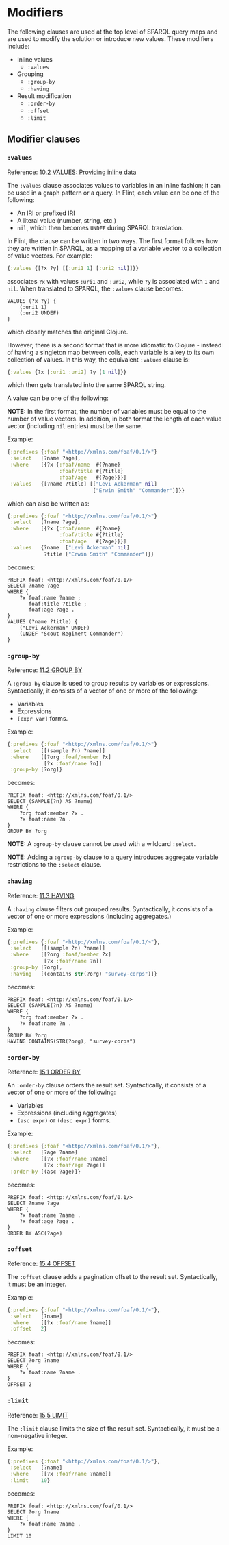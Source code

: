 # Modifiers

The following clauses are used at the top level of SPARQL query maps and are used to modify the solution or introduce new values. These modifiers include:

- Inline values
  - `:values`
- Grouping
  - `:group-by`
  - `:having`
- Result modification
  - `:order-by`
  - `:offset`
  - `:limit`

## Modifier clauses

### `:values`

Reference: [10.2 VALUES: Providing inline data](https://www.w3.org/TR/sparql11-query/#inline-data)

The `:values` clause associates values to variables in an inline fashion; it can be used in a graph pattern or a query. In Flint, each value can be one of the following:
- An IRI or prefixed IRI
- A literal value (number, string, etc.)
- `nil`, which then becomes `UNDEF` during SPARQL translation.

In Flint, the clause can be written in two ways. The first format follows how they are written in SPARQL, as a mapping of a variable vector to a collection of value vectors. For example:
```clojure
{:values {[?x ?y] [[:uri1 1] [:uri2 nil]]}}
```
associates `?x` with values `:uri1` and `:uri2`, while `?y` is associated with `1` and `nil`. When translated to SPARQL, the `:values` clause becomes:
```sparql
VALUES (?x ?y) {
    (:uri1 1)
    (:uri2 UNDEF)
}
```
which closely matches the original Clojure.

However, there is a second format that is more idiomatic to Clojure - instead of having a singleton map between colls, each variable is a key to its own collection of values. In this way, the equivalent `:values` clause is:
```clojure
{:values {?x [:uri1 :uri2] ?y [1 nil]}}
```
which then gets translated into the same SPARQL string.

A value can be one of the following:

**NOTE:** In the first format, the number of variables must be equal to the number of value vectors. In addition, in both format the length of each value vector (including `nil` entries) must be the same.

Example:
```clojure
{:prefixes {:foaf "<http://xmlns.com/foaf/0.1/>"}
 :select   [?name ?age],
 :where    [{?x {:foaf/name  #{?name}
                 :foaf/title #{?title}
                 :foaf/age   #{?age}}}]
 :values   {[?name ?title] [["Levi Ackerman" nil]
                            ["Erwin Smith" "Commander"]]}}
```
which can also be written as:
```clojure
{:prefixes {:foaf "<http://xmlns.com/foaf/0.1/>"}
 :select   [?name ?age],
 :where    [{?x {:foaf/name  #{?name}
                 :foaf/title #{?title}
                 :foaf/age   #{?age}}}]
 :values   {?name  ["Levi Ackerman" nil]
            ?title ["Erwin Smith" "Commander"]}}
```
becomes:
```sparql
PREFIX foaf: <http://xmlns.com/foaf/0.1/>
SELECT ?name ?age
WHERE {
    ?x foaf:name ?name ;
       foaf:title ?title ;
       foaf:age ?age .
}
VALUES (?name ?title) {
    ("Levi Ackerman" UNDEF)
    (UNDEF "Scout Regiment Commander")
}
```

### `:group-by`

Reference: [11.2 GROUP BY](https://www.w3.org/TR/sparql11-query/#groupby)

A `:group-by` clause is used to group results by variables or expressions. Syntactically, it consists of a vector of one or more of the following:
- Variables
- Expressions
- `[expr var]` forms.

Example:
```clojure
{:prefixes {:foaf "<http://xmlns.com/foaf/0.1/>"}
 :select   [[(sample ?n) ?name]]
 :where    [[?org :foaf/member ?x]
            [?x :foaf/name ?n]]
 :group-by [?org]}
```
becomes:
```sparql
PREFIX foaf: <http://xmlns.com/foaf/0.1/>
SELECT (SAMPLE(?n) AS ?name)
WHERE {
    ?org foaf:member ?x .
    ?x foaf:name ?n .
}
GROUP BY ?org
```

**NOTE:** A `:group-by` clause cannot be used with a wildcard `:select`.

**NOTE:** Adding a `:group-by` clause to a query introduces aggregate variable restrictions to the `:select` clause.

### `:having`

Reference: [11.3 HAVING](https://www.w3.org/TR/sparql11-query/#having)

A `:having` clause filters out grouped results. Syntactically, it consists of a vector of one or more expressions (including aggregates.)

Example:
```clojure
{:prefixes {:foaf "<http://xmlns.com/foaf/0.1/>"},
 :select   [[(sample ?n) ?name]]
 :where    [[?org :foaf/member ?x]
            [?x :foaf/name ?n]]
 :group-by [?org],
 :having   [(contains str(?org) "survey-corps")]}
```
becomes:
```sparql
PREFIX foaf: <http://xmlns.com/foaf/0.1/>
SELECT (SAMPLE(?n) AS ?name)
WHERE {
    ?org foaf:member ?x .
    ?x foaf:name ?n .
}
GROUP BY ?org
HAVING CONTAINS(STR(?org), "survey-corps")
```

### `:order-by`

Reference: [15.1 ORDER BY](https://www.w3.org/TR/sparql11-query/#modOrderBy)

An `:order-by` clause orders the result set. Syntactically, it consists of a vector of one or more of the following:
- Variables
- Expressions (including aggregates)
- `(asc expr)` or `(desc expr)` forms.

Example:
```clojure
{:prefixes {:foaf "<http://xmlns.com/foaf/0.1/>"},
 :select   [?age ?name]
 :where    [[?x :foaf/name ?name]
            [?x :foaf/age ?age]]
 :order-by [(asc ?age)]}
```
becomes:
```sparql
PREFIX foaf: <http://xmlns.com/foaf/0.1/>
SELECT ?name ?age
WHERE {
    ?x foaf:name ?name .
    ?x foaf:age ?age .
}
ORDER BY ASC(?age)
```

### `:offset`

Reference: [15.4 OFFSET](https://www.w3.org/TR/sparql11-query/#modOffset)

The `:offset` clause adds a pagination offset to the result set. Syntactically, it must be an integer.

Example:
```clojure
{:prefixes {:foaf "<http://xmlns.com/foaf/0.1/>"},
 :select   [?name]
 :where    [[?x :foaf/name ?name]]
 :offset   2}
```
becomes:
```sparql
PREFIX foaf: <http://xmlns.com/foaf/0.1/>
SELECT ?org ?name
WHERE {
    ?x foaf:name ?name .
}
OFFSET 2
```

### `:limit`

Reference: [15.5 LIMIT](https://www.w3.org/TR/sparql11-query/#modResultLimit)

The `:limit` clause limits the size of the result set. Syntactically, it must be a non-negative integer.

Example:
```clojure
{:prefixes {:foaf "<http://xmlns.com/foaf/0.1/>"},
 :select   [?name]
 :where    [[?x :foaf/name ?name]]
 :limit    10}
```
becomes:
```sparql
PREFIX foaf: <http://xmlns.com/foaf/0.1/>
SELECT ?org ?name
WHERE {
    ?x foaf:name ?name .
}
LIMIT 10
```
